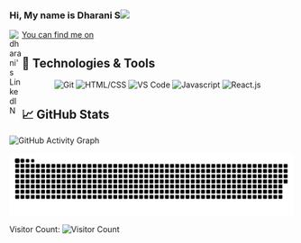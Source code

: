 
### Hi, My name is Dharani S<img src="https://media.giphy.com/media/hvRJCLFzcasrR4ia7z/giphy.gif" width="25px">

<a href="https://www.linkedin.com/in/dharanii/"> You can find me on
  <img align="left" alt="dharani's LinkedIN" width="22px" src="https://raw.githubusercontent.com/peterthehan/peterthehan/master/assets/linkedin.svg" />
</a>

## 🔧 Technologies & Tools

<p align="center">
 <img alt="Git" src="https://img.shields.io/badge/Git-F05032?style=for-the-badge&logo=git&logoColor=white" /> 
<img alt="HTML/CSS" src="https://img.shields.io/badge/Code-Python-informational?style=for-the-badge&logo=python&logoColor=white"/>
 <img alt="VS Code" src="https://img.shields.io/badge/Visual_Studio_Code-0078D4?style=for-the-badge&logo=visual%20studio%20code&logoColor=white" />
 <img alt="Javascript" src="https://img.shields.io/badge/Javascript-lightgrey?style=for-the-badge&logo=javascript&logoColor=white" />
 <img alt="React.js" src="https://img.shields.io/badge/React.js-lightgreen?style=for-the-badge&logo=react.js&logoColor=4EA94B" />

</p>

## &#x1f4c8; GitHub Stats


![GitHub Activity Graph](https://activity-graph.herokuapp.com/graph?username=dharani1303&bg_color=000000&color=4fff67&line=4fff67&point=ffffff&area=true&hide_border=true)  




<p></p>

<div align="center">
<img src="https://github.com/kothariji/kothariji/blob/master/github-user-contribution.svg"></img>
</div>


Visitor Count: ![Visitor Count](https://profile-counter.glitch.me/dharani1303/count.svg)
